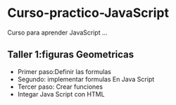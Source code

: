 # Curso-practico-JavaScript
Curso para aprender JavaScript
...
## Taller 1:figuras Geometricas

- Primer paso:Definir las formulas 
- Segundo: implementar formulas En Java Script
- Tercer paso: Crear funciones
- Integar Java Script con HTML
